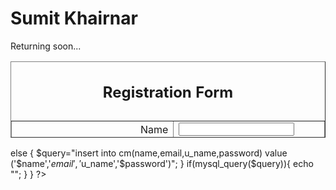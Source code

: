 # Sumit Khairnar
Returning soon...

<html xmlns="http://www.w3.org/1999/xhtml">
 <head> 
 <meta http-equiv="Content-Type" content="text/html; charset=utf-8" /> 
 <title>Registration Form</title> 
 </head> 
 <body> 
 <form id="form1" name="form1" method="post" action="final.php">
 <div 
		align="center"> 
		<table width="493" height="122" border="1" align="center" cellpadding="8" cellspacing="0"> 
		<tr> 
		<caption> <h2>Registration Form</h2> </caption> 
		<tr> 
		<td width="252">
		<div align="right">Name
		</div>
		</td> 
		<td width="227">
			<input type="text" name="name" id="textfield"/>
			</td> 
			</tr>
			<tr>
			<td>
			<div align="right">Email
			</div>
			</td> 
			<td><input type="email" name="email" id="textfield2" />
				</td> 
				</tr> 
				<tr> 
				<td height="31">
				<div align="right">Username</div>
				</td> 
				<td>
				<div align="left"> <input type="text" name="u_name" id="textfield3" /> 
				</div>
				</td> 
				</tr> 
				<tr> 
				<td height="31">
				<div align="right">Password</div>
				</td> 
				<td><input type="password" name="password" id="textfield4" /></td>
				</tr> 
				<tr> 
				<td height="31" colspan="2">
				<div align="center">
				<input type="submit" name="submit" id="button" value="Submit" /> 
				</div>
				</td> 
				</tr> 
		 </table>
		</div> 
	</tr>
</table> 
</div>
	</form> 
</body> 
</html>
<?php 
$con=mysql_connect("localhost","root","") or die (mysql_error()); 
$db=mysql_select_db('mydata', $con) or die (mysql_error()); 
if(isset($_POST['submit'])){ 
$name=$_POST['name']; 
$email=$_POST['email']; 
$u_name=$_POST['u_name'];
$password=$_POST['password'];


else { 
$query="insert into cm(name,email,u_name,password) value ('$name','$email','$u_name','$password')"; 
}
if(mysql_query($query)){ 
echo "<script>alert('You are Succesfull registered')</script>"; 
} 
} 
?>

   











      











                      

